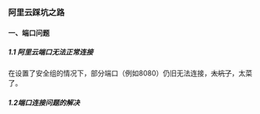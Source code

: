 ### 阿里云踩坑之路

#### 一、端口问题

##### 1.1 阿里云端口无法正常连接

在设置了安全组的情况下，部分端口（例如8080）仍旧无法连接，~~太坑了~~，太菜了。

##### 1.2端口连接问题的解决

